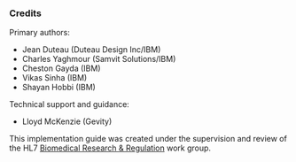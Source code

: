 ### Credits
Primary authors:

* Jean Duteau (Duteau Design Inc/IBM)
* Charles Yaghmour (Samvit Solutions/IBM)
* Cheston Gayda (IBM)
* Vikas Sinha (IBM)
* Shayan Hobbi (IBM)

Technical support and guidance:

* Lloyd McKenzie (Gevity)

This implementation guide was created under the supervision and review of the HL7 [Biomedical Research & Regulation](https://confluence.hl7.org/display/BRR/Biomedical+Research+and+Regulation) work group.
